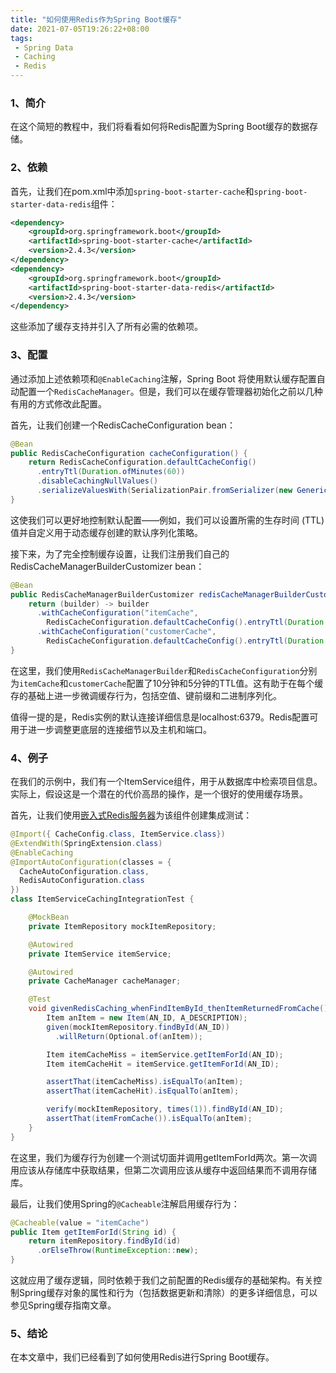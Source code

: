 ```yaml
---
title: "如何使用Redis作为Spring Boot缓存"
date: 2021-07-05T19:26:22+08:00
tags:
 - Spring Data
 - Caching
 - Redis
---
```


### 1、简介

在这个简短的教程中，我们将看看如何将Redis配置为Spring Boot缓存的数据存储。
<!--more-->

### 2、依赖

首先，让我们在pom.xml中添加`spring-boot-starter-cache`和`spring-boot-starter-data-redis`组件：
```xml
<dependency>
    <groupId>org.springframework.boot</groupId>
    <artifactId>spring-boot-starter-cache</artifactId>
    <version>2.4.3</version>
</dependency>
<dependency>
    <groupId>org.springframework.boot</groupId>
    <artifactId>spring-boot-starter-data-redis</artifactId>
    <version>2.4.3</version>
</dependency>
```
这些添加了缓存支持并引入了所有必需的依赖项。

### 3、配置

通过添加上述依赖项和`@EnableCaching`注解，Spring Boot 将使用默认缓存配置自动配置一个`RedisCacheManager`。但是，我们可以在缓存管理器初始化之前以几种有用的方式修改此配置。

首先，让我们创建一个RedisCacheConfiguration bean：
```java
@Bean
public RedisCacheConfiguration cacheConfiguration() {
    return RedisCacheConfiguration.defaultCacheConfig()
      .entryTtl(Duration.ofMinutes(60))
      .disableCachingNullValues()
      .serializeValuesWith(SerializationPair.fromSerializer(new GenericJackson2JsonRedisSerializer()));
}
```
这使我们可以更好地控制默认配置——例如，我们可以设置所需的生存时间 (TTL) 值并自定义用于动态缓存创建的默认序列化策略。

接下来，为了完全控制缓存设置，让我们注册我们自己的RedisCacheManagerBuilderCustomizer bean：
```java
@Bean
public RedisCacheManagerBuilderCustomizer redisCacheManagerBuilderCustomizer() {
    return (builder) -> builder
      .withCacheConfiguration("itemCache",
        RedisCacheConfiguration.defaultCacheConfig().entryTtl(Duration.ofMinutes(10)))
      .withCacheConfiguration("customerCache",
        RedisCacheConfiguration.defaultCacheConfig().entryTtl(Duration.ofMinutes(5)));
}
``` 
在这里，我们使用`RedisCacheManagerBuilder`和`RedisCacheConfiguration`分别为`itemCache`和`customerCache`配置了10分钟和5分钟的TTL值。这有助于在每个缓存的基础上进一步微调缓存行为，包括空值、键前缀和二进制序列化。

值得一提的是，Redis实例的默认连接详细信息是localhost:6379。Redis配置可用于进一步调整更底层的连接细节以及主机和端口。

### 4、例子

在我们的示例中，我们有一个ItemService组件，用于从数据库中检索项目信息。实际上，假设这是一个潜在的代价高昂的操作，是一个很好的使用缓存场景。

首先，让我们使用[嵌入式Redis服务器](/post/spring-embedded-redis)为该组件创建集成测试：
```java
@Import({ CacheConfig.class, ItemService.class})
@ExtendWith(SpringExtension.class)
@EnableCaching
@ImportAutoConfiguration(classes = { 
  CacheAutoConfiguration.class, 
  RedisAutoConfiguration.class 
})
class ItemServiceCachingIntegrationTest {

    @MockBean
    private ItemRepository mockItemRepository;

    @Autowired
    private ItemService itemService;

    @Autowired
    private CacheManager cacheManager;

    @Test
    void givenRedisCaching_whenFindItemById_thenItemReturnedFromCache() {
        Item anItem = new Item(AN_ID, A_DESCRIPTION);
        given(mockItemRepository.findById(AN_ID))
          .willReturn(Optional.of(anItem));

        Item itemCacheMiss = itemService.getItemForId(AN_ID);
        Item itemCacheHit = itemService.getItemForId(AN_ID);

        assertThat(itemCacheMiss).isEqualTo(anItem);
        assertThat(itemCacheHit).isEqualTo(anItem);

        verify(mockItemRepository, times(1)).findById(AN_ID);
        assertThat(itemFromCache()).isEqualTo(anItem);
    }
}
```
在这里，我们为缓存行为创建一个测试切面并调用getItemForId两次。第一次调用应该从存储库中获取结果，但第二次调用应该从缓存中返回结果而不调用存储库。

最后，让我们使用Spring的`@Cacheable`注解启用缓存行为：
```java
@Cacheable(value = "itemCache")
public Item getItemForId(String id) {
    return itemRepository.findById(id)
      .orElseThrow(RuntimeException::new);
}
```
这就应用了缓存逻辑，同时依赖于我们之前配置的Redis缓存的基础架构。有关控制Spring缓存对象的属性和行为（包括数据更新和清除）的更多详细信息，可以参见Spring缓存指南文章。

### 5、结论

在本文章中，我们已经看到了如何使用Redis进行Spring Boot缓存。